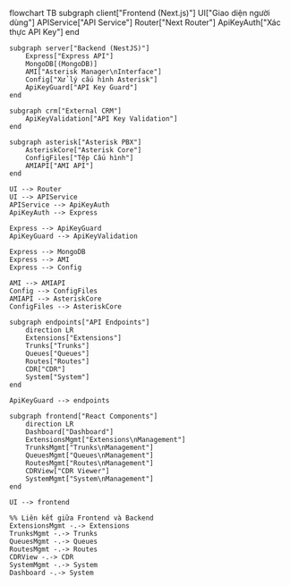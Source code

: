 flowchart TB
    subgraph client["Frontend (Next.js)"]
        UI["Giao diện người dùng"]
        APIService["API Service"]
        Router["Next Router"]
        ApiKeyAuth["Xác thực API Key"]
    end
    
    subgraph server["Backend (NestJS)"]
        Express["Express API"]
        MongoDB[(MongoDB)]
        AMI["Asterisk Manager\nInterface"]
        Config["Xử lý cấu hình Asterisk"]
        ApiKeyGuard["API Key Guard"]
    end
    
    subgraph crm["External CRM"]
        ApiKeyValidation["API Key Validation"]
    end
    
    subgraph asterisk["Asterisk PBX"]
        AsteriskCore["Asterisk Core"]
        ConfigFiles["Tệp Cấu hình"]
        AMIAPI["AMI API"]
    end
    
    UI --> Router
    UI --> APIService
    APIService --> ApiKeyAuth
    ApiKeyAuth --> Express
    
    Express --> ApiKeyGuard
    ApiKeyGuard --> ApiKeyValidation
    
    Express --> MongoDB
    Express --> AMI
    Express --> Config
    
    AMI --> AMIAPI
    Config --> ConfigFiles
    AMIAPI --> AsteriskCore
    ConfigFiles --> AsteriskCore
    
    subgraph endpoints["API Endpoints"]
        direction LR
        Extensions["Extensions"]
        Trunks["Trunks"]
        Queues["Queues"]
        Routes["Routes"]
        CDR["CDR"]
        System["System"]
    end
    
    ApiKeyGuard --> endpoints
    
    subgraph frontend["React Components"]
        direction LR
        Dashboard["Dashboard"]
        ExtensionsMgmt["Extensions\nManagement"]
        TrunksMgmt["Trunks\nManagement"]
        QueuesMgmt["Queues\nManagement"]
        RoutesMgmt["Routes\nManagement"]
        CDRView["CDR Viewer"]
        SystemMgmt["System\nManagement"]
    end
    
    UI --> frontend
    
    %% Liên kết giữa Frontend và Backend
    ExtensionsMgmt -.-> Extensions
    TrunksMgmt -.-> Trunks
    QueuesMgmt -.-> Queues
    RoutesMgmt -.-> Routes
    CDRView -.-> CDR
    SystemMgmt -.-> System
    Dashboard -.-> System